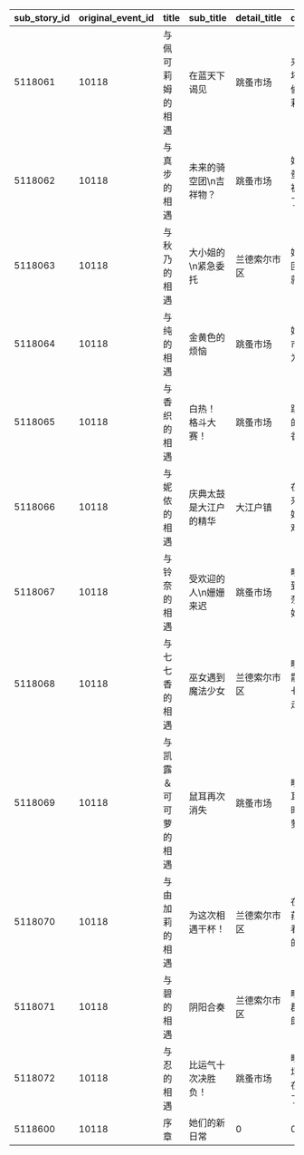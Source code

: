 |sub_story_id|original_event_id|title|sub_title|detail_title|detail_description|dvs_story_type|is_last|condition_quest_id|reward_type_1|reward_id_1|reward_count_1|reward_type_2|reward_id_2|reward_count_2|
| --- | --- | --- | --- | --- | --- | --- | --- | --- | --- | --- | --- | --- | --- | --- |
|5118061|10118|与佩可莉姆的相遇|在蓝天下谒见|跳蚤市场|来到跳蚤市场的姬塔遇到了\n从城里偷偷溜出来的佩可莉姆。|2|0|0|7|2834|1|8|91002|40|
|5118062|10118|与真步的相遇|未来的骑空团\n吉祥物？|跳蚤市场|姬塔一行人在逛跳蚤市场的时候，\n被摆摊的真步叫住了。|2|0|0|7|2835|1|8|91002|40|
|5118063|10118|与秋乃的相遇|大小姐的\n紧急委托|兰德索尔市区|姬塔正在确认骑空团的委托，\n秋乃就大笑着出现了。|2|0|0|7|2837|1|8|91002|40|
|5118064|10118|与纯的相遇|金黄色的烦恼|跳蚤市场|姬塔一行人在跳蚤市场\n看到了有些为难的纯。|2|0|0|18|4108402|1|8|91002|40|
|5118065|10118|与香织的相遇|白热！　格斗大赛！|跳蚤市场|跳蚤市场一角举行的格斗大赛——\n香织也在那里？|2|0|0|18|4107402|1|8|91002|40|
|5118066|10118|与妮侬的相遇|庆典太鼓是大江户的精华|大江户镇|在太鼓庆典即将到来的大江户镇──\n姬塔遇到了一脸为难的妮侬。|2|1|0|16|9000227|1|8|91002|40|
|5118067|10118|与铃奈的相遇|受欢迎的人\n姗姗来迟|跳蚤市场|毗伽菈在活动上看到了出演中的铃奈。\n但是，铃奈好像有些为难？|3|0|0|19|2101181|1|8|91002|40|
|5118068|10118|与七七香的相遇|巫女遇到魔法少女|兰德索尔市区|毗伽菈他们在街上散步时，路过的\n七七香一脸兴奋地走了过来？|3|0|0|18|4109402|1|8|91002|40|
|5118069|10118|与凯露＆可可萝的相遇|鼠耳再次消失|跳蚤市场|毗伽菈因为失去鼠耳十分绝望。同时，\n凯露与可可萝捡到了失物……|3|0|0|18|4305402|1|8|91002|40|
|5118070|10118|与由加莉的相遇|为这次相遇干杯！|兰德索尔市区|在市郊休息的毗伽菈等人，\n遇到了看上去心情非常好的由加莉。|3|0|0|18|4101402|1|8|91002|40|
|5118071|10118|与碧的相遇|阴阳合奏|兰德索尔市区|毗伽菈担心害怕人群的碧，\n于是爽朗地打招呼……|3|0|0|18|4106402|1|8|91002|40|
|5118072|10118|与忍的相遇|比运气十次决胜负！|跳蚤市场|毗伽菈在逛跳蚤市场的时候，\n被正在占卜的忍叫住了。|3|1|0|7|2836|1|8|91002|40|
|5118600|10118|序章|她们的新日常|0|0|1|0|10118115|0|0|0|0|0|0|